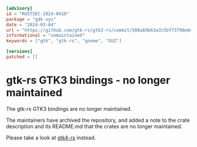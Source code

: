 ```toml
[advisory]
id = "RUSTSEC-2024-0418"
package = "gdk-sys"
date = "2024-03-04"
url = "https://github.com/gtk-rs/gtk3-rs/commit/508a69b63a3c5bf73790e0e59101a955847f30d6"
informational = "unmaintained"
keywords = ["gtk", "gtk-rs", "gnome", "GUI"]

[versions]
patched = []

```
# gtk-rs GTK3 bindings - no longer maintained

The gtk-rs GTK3 bindings are no longer maintained.

The maintainers have archived the repository, and added a note to the crate
description and its README.md that the crates are no longer maintained.

Please take a look at [gtk4-rs](https://github.com/gtk-rs/gtk4-rs) instead.
```
